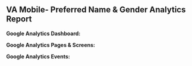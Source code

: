 ## VA Mobile- Preferred Name & Gender Analytics Report

**Google Analytics Dashboard:**

**Google Analytics Pages & Screens:**

**Google Analytics Events:**
